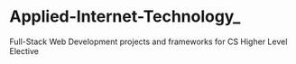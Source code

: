 # Applied-Internet-Technology_
Full-Stack Web Development projects and frameworks for CS Higher Level Elective
